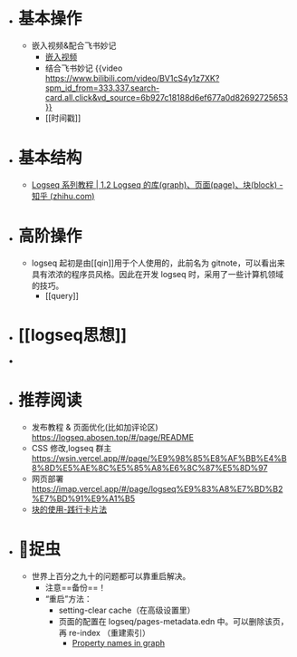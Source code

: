 - # 基本操作
	- 嵌入视频&配合飞书妙记
		- [嵌入视频](https://www.xiaohongshu.com/discovery/item/62c96f9900000000210351a7)
		- 结合飞书妙记 {{video https://www.bilibili.com/video/BV1cS4y1z7XK?spm_id_from=333.337.search-card.all.click&vd_source=6b927c18188d6ef677a0d82692725653}}
		- [[时间戳]]
- # 基本结构
	- [Logseq 系列教程 | 1.2 Logseq 的库(graph)、页面(page)、块(block) - 知乎 (zhihu.com)](https://zhuanlan.zhihu.com/p/370299376)
- # 高阶操作
	- logseq 起初是由[[qin]]用于个人使用的，此前名为 gitnote，可以看出来具有浓浓的程序员风格。因此在开发 logseq 时，采用了一些计算机领域的技巧。
		- [[query]]
- # [[logseq思想]]
-
- # 推荐阅读
	- 发布教程 & 页面优化(比如加评论区)  https://logseq.abosen.top/#/page/README
	- CSS 修改,logseq 群主 https://wsin.vercel.app/#/page/%E9%98%85%E8%AF%BB%E4%B8%8D%E5%AE%8C%E5%85%A8%E6%8C%87%E5%8D%97
	- 网页部署 https://imap.vercel.app/#/page/logseq%E9%83%A8%E7%BD%B2%E7%BD%91%E9%A1%B5
	- [块的使用-践行卡片法]()
- # 🐛捉虫
	- 世界上百分之九十的问题都可以靠重启解决。
		- 注意==备份==！
		- “重启”方法：
			- setting-clear cache（在高级设置里）
			- 页面的配置在 logseq/pages-metadata.edn 中。可以删除该页，再 re-index （重建索引）
				- [Property names in graph](https://github.com/logseq/logseq/issues/6124)